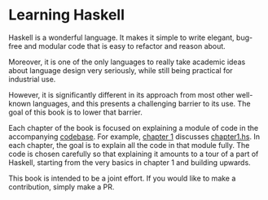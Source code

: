 # Learning Haskell

Haskell is a wonderful language. It makes it simple to write elegant, bug-free and modular code that is easy to refactor and reason about.

Moreover, it is one of the only languages to really take academic ideas about language design very seriously, while still being practical for industrial use.

However, it is significantly different in its approach from most other well-known languages, and this presents a challenging barrier to its use.
The goal of this book is to lower that barrier. 

Each chapter of the book is focused on explaining a module of code in the accompanying [codebase](app). For example, [chapter 1](chapters/Chapter1.md) discusses [chapter1.hs](app/chapter1.hs). In each chapter, the goal is to explain all the code in that module fully. The code is chosen carefully so that explaining it amounts to a tour of a part of Haskell, starting from the very basics in chapter 1 and building upwards.

This book is intended to be a joint effort. If you would like to make a contribution, simply make a PR.